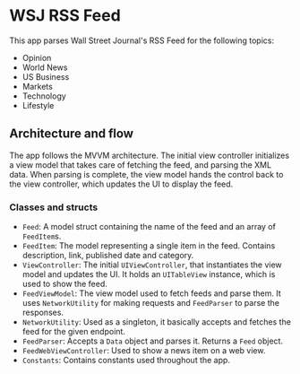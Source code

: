 # WSJ RSS Feed

This app parses Wall Street Journal's RSS Feed for the following topics:
- Opinion
- World News
- US Business
- Markets
- Technology
- Lifestyle

## Architecture and flow
The app follows the MVVM architecture. The initial view controller initializes a view model that takes care of fetching the feed, and parsing the XML data. When parsing is complete, the view model hands the control back to the view controller, which updates the UI to display the feed.

### Classes and structs
- `Feed`: A model struct containing the name of the feed and an array of `FeedItem`s.
- `FeedItem`: The model representing a single item in the feed. Contains description, link, published date and category.
- `ViewController`: The initial `UIViewController`, that instantiates the view model and updates the UI. It holds an `UITableView` instance, which is used to show the feed.
- `FeedViewModel`: The view model used to fetch feeds and parse them. It uses `NetworkUtility` for making requests and `FeedParser` to parse the responses.
- `NetworkUtility`: Used as a singleton, it basically accepts and fetches the feed for the given endpoint.
- `FeedParser`: Accepts a `Data` object and parses it. Returns a `Feed` object.
- `FeedWebViewController`: Used to show a news item on a web view.
- `Constants`: Contains constants used throughout the app.
